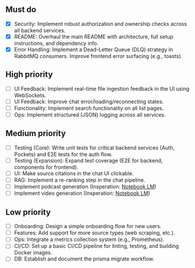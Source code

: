 ## Must do
- [x] Security: Implement robust authorization and ownership checks across all backend services.
- [x] README: Overhaul the main README with architecture, full setup instructions, and dependency info.
- [x] Error Handling: Implement a Dead-Letter Queue (DLQ) strategy in RabbitMQ consumers. Improve frontend error surfacing (e.g., toasts).

## High priority
- [ ] UI Feedback: Implement real-time file ingestion feedback in the UI using WebSockets.
- [ ] UI Feedback: Improve chat error/loading/reconnecting states.
- [ ] Functionality: Implement search functionality on all list pages.
- [ ] Ops: Implement structured (JSON) logging across all services.

## Medium priority
- [ ] Testing (Core): Write unit tests for critical backend services (Auth, Pockets) and E2E tests for the auth flow.
- [ ] Testing (Expansion): Expand test coverage (E2E for backend, components for frontend).
- [ ] UI: Make source citations in the chat UI clickable.
- [ ] RAG: Implement a re-ranking step in the chat pipeline.
- [ ] Implement podcast generation (Insperation: [Notebook LM](https://notebooklm.google/))
- [ ] Implement video generation (Insperation: [Notebook LM](https://notebooklm.google/))

## Low priority
- [ ] Onboarding: Design a simple onboarding flow for new users.
- [ ] Features: Add support for more source types (web scraping, etc.).
- [ ] Ops: Integrate a metrics collection system (e.g., Prometheus).
- [ ] CI/CD: Set up a basic CI/CD pipeline for linting, testing, and building Docker images.
- [ ] DB: Establish and document the prisma migrate workflow.